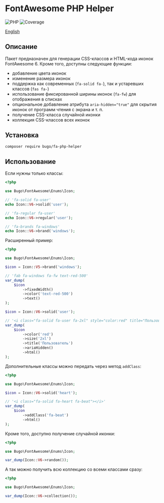 # FontAwesome PHP Helper

![PHP](https://img.shields.io/badge/PHP-^8.1-blue.svg?style=flat)
![Coverage](https://badgen.net/coveralls/c/github/dragomano/fa-php-helper/main)

[English](README.md)

## Описание

Пакет предназначен для генерации CSS-классов и HTML-кода иконок FontAwesome 6. Кроме того, доступны следующие функции:

- добавление цвета иконок
- изменение размера иконок
- поддержка как современных (`fa-solid fa-`), так и устаревших классов (`fas fa-`)
- использование фиксированной ширины иконок (`fa-fw`) для отображения в списках
- опциональное добавление атрибута `aria-hidden="true"` для скрытия иконок от программ чтения с экрана и т. п.
- получение CSS-класса случайной иконки
- коллекция CSS-классов всех иконок

## Установка

```bash
composer require bugo/fa-php-helper
```

## Использование

Если нужны только классы:

```php
<?php

use Bugo\FontAwesome\Enums\Icon;

// 'fa-solid fa-user'
echo Icon::V6->solid('user');

// 'fa-regular fa-user'
echo Icon::V6->regular('user');

// 'fa-brands fa-windows'
echo Icon::V6->brand('windows');
```

Расширенный пример:

```php
<?php

use Bugo\FontAwesome\Enums\Icon;

$icon = Icon::V5->brand('windows');

// 'fab fa-windows fa-fw text-red-500'
var_dump(
    $icon
        ->fixedWidth()
        ->color('text-red-500')
        ->text()
);

$icon = Icon::V6->solid('user');

// '<i class="fa-solid fa-user fa-2xl" style="color:red" title="Пользователь" aria-hidden="true"></i>'
var_dump(
    $icon
        ->color('red')
        ->size('2xl')
        ->title('Пользователь')
        ->ariaHidden()
        ->html()
);
```

Дополнительные классы можно передать через метод `addClass`:

```php
<?php

use Bugo\FontAwesome\Enums\Icon;

$icon = Icon::V6->solid('heart');

// '<i class="fa-solid fa-heart fa-beat"></i>'
var_dump(
    $icon
        ->addClass('fa-beat')
        ->html()
);
```

Кроме того, доступно получение случайной иконки:

```php
<?php

use Bugo\FontAwesome\Enums\Icon;

var_dump(Icon::V6->random());
```

А так можно получить всю коллекцию со всеми классами сразу:

```php
<?php

use Bugo\FontAwesome\Enums\Icon;

var_dump(Icon::V6->collection());
```
